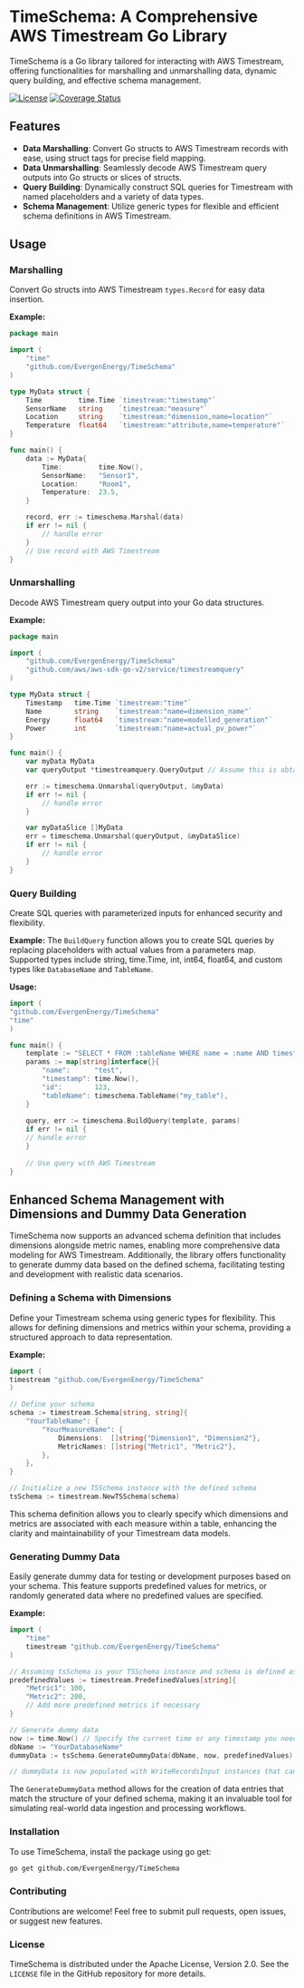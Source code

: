 # TimeSchema: A Comprehensive AWS Timestream Go Library

TimeSchema is a Go library tailored for interacting with AWS Timestream, offering functionalities for marshalling and unmarshalling data, dynamic query building, and effective schema management.

[![License](https://img.shields.io/badge/license-Apache%202.0-blue.svg)](https://opensource.org/licenses/Apache-2.0)
[![Coverage Status](https://coveralls.io/repos/github/EvergenEnergy/TimeSchema/badge.svg?branch=main)](https://coveralls.io/github/EvergenEnergy/TimeSchema?branch=main)

## Features
- **Data Marshalling**: Convert Go structs to AWS Timestream records with ease, using struct tags for precise field mapping.
- **Data Unmarshalling**: Seamlessly decode AWS Timestream query outputs into Go structs or slices of structs.
- **Query Building**: Dynamically construct SQL queries for Timestream with named placeholders and a variety of data types.
- **Schema Management**: Utilize generic types for flexible and efficient schema definitions in AWS Timestream.

## Usage

### Marshalling
Convert Go structs into AWS Timestream `types.Record` for easy data insertion.

**Example:**
```go
package main

import (
    "time"
    "github.com/EvergenEnergy/TimeSchema"
)

type MyData struct {
    Time         time.Time `timestream:"timestamp"`
    SensorName   string    `timestream:"measure"`
    Location     string    `timestream:"dimension,name=location"`
    Temperature  float64   `timestream:"attribute,name=temperature"`
}

func main() {
    data := MyData{
        Time:         time.Now(),
        SensorName:   "Sensor1",
        Location:     "Room1",
        Temperature:  23.5,
    }

    record, err := timeschema.Marshal(data)
    if err != nil {
        // handle error
    }
    // Use record with AWS Timestream
}
```

### Unmarshalling
Decode AWS Timestream query output into your Go data structures.

**Example:**
```go
package main

import (
    "github.com/EvergenEnergy/TimeSchema"
    "github.com/aws/aws-sdk-go-v2/service/timestreamquery"
)

type MyData struct {
    Timestamp   time.Time `timestream:"time"`
    Name        string    `timestream:"name=dimension_name"`
    Energy      float64   `timestream:"name=modelled_generation"`
    Power       int       `timestream:"name=actual_pv_power"`
}

func main() {
    var myData MyData
    var queryOutput *timestreamquery.QueryOutput // Assume this is obtained from Timestream query

    err := timeschema.Unmarshal(queryOutput, &myData)
    if err != nil {
        // handle error
    }

    var myDataSlice []MyData
    err = timeschema.Unmarshal(queryOutput, &myDataSlice)
    if err != nil {
        // handle error
    }
}
```

### Query Building
Create SQL queries with parameterized inputs for enhanced security and flexibility.

**Example:**
The `BuildQuery` function allows you to create SQL queries by replacing placeholders with actual values from a parameters map. Supported types include string, time.Time, int, int64, float64, and custom types like `DatabaseName` and `TableName`.

**Usage:**
```go
import (
"github.com/EvergenEnergy/TimeSchema"
"time"
)

func main() {
    template := "SELECT * FROM :tableName WHERE name = :name AND timestamp = :timestamp AND id = :id"
    params := map[string]interface{}{
        "name":      "test",
        "timestamp": time.Now(),
        "id":        123,
        "tableName": timeschema.TableName("my_table"),
    }
    
    query, err := timeschema.BuildQuery(template, params)
    if err != nil {
    // handle error
    }
    
    // Use query with AWS Timestream
}
```

## Enhanced Schema Management with Dimensions and Dummy Data Generation

TimeSchema now supports an advanced schema definition that includes dimensions alongside metric names, enabling more comprehensive data modeling for AWS Timestream. Additionally, the library offers functionality to generate dummy data based on the defined schema, facilitating testing and development with realistic data scenarios.

### Defining a Schema with Dimensions

Define your Timestream schema using generic types for flexibility. This allows for defining dimensions and metrics within your schema, providing a structured approach to data representation.

**Example:**
```go
import (
timestream "github.com/EvergenEnergy/TimeSchema"
)

// Define your schema
schema := timestream.Schema[string, string]{
    "YourTableName": {
        "YourMeasureName": {
            Dimensions:  []string{"Dimension1", "Dimension2"},
            MetricNames: []string{"Metric1", "Metric2"},
        },
    },
}

// Initialize a new TSSchema instance with the defined schema
tsSchema := timestream.NewTSSchema(schema)
```
This schema definition allows you to clearly specify which dimensions and metrics are associated with each measure within a table, enhancing the clarity and maintainability of your Timestream data models.

### Generating Dummy Data

Easily generate dummy data for testing or development purposes based on your schema. This feature supports predefined values for metrics, or randomly generated data where no predefined values are specified.

**Example:**
```go
import (
    "time"
    timestream "github.com/EvergenEnergy/TimeSchema"
)

// Assuming tsSchema is your TSSchema instance and schema is defined as above
predefinedValues := timestream.PredefinedValues[string]{
    "Metric1": 100,
    "Metric2": 200,
    // Add more predefined metrics if necessary
}

// Generate dummy data
now := time.Now() // Specify the current time or any timestamp you need
dbName := "YourDatabaseName"
dummyData := tsSchema.GenerateDummyData(dbName, now, predefinedValues)

// dummyData is now populated with WriteRecordsInput instances that can be used with AWS Timestream

```

The `GenerateDummyData` method allows for the creation of data entries that match the structure of your defined schema, making it an invaluable tool for simulating real-world data ingestion and processing workflows.

### Installation

To use TimeSchema, install the package using go get:

```bash
go get github.com/EvergenEnergy/TimeSchema
```

### Contributing

Contributions are welcome! Feel free to submit pull requests, open issues, or suggest new features.

### License

TimeSchema is distributed under the Apache License, Version 2.0. See the `LICENSE` file in the GitHub repository for more details.
